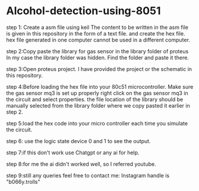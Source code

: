 # Alcohol-detection-using-8051

step 1: Create a asm file using keil 
        The content to be written in the asm file is given in this repository in the form of a text file.
        and create the hex file.
        hex file generated in one computer cannot be used in a different computer.

step 2:Copy paste the library for gas sensor in the library folder of proteus
        In my case the library folder was hidden.
        Find the folder and paste it there.

step 3:Open proteus project.
      I have provided the project or the schematic in this repository.

step 4:Before loading the hex file into your 80c51 microcontroller.
        Make sure the gas sensor mq3 is set up properly
        right click on the gas sensor mq3 in the circuit and select properties.
        the file location of the library should be manually selected from the library folder where we copy pasted it earlier         in step 2.

step 5:load the hex code into your micro controller each time you simulate the circuit.

step 6: use the logic state device 0 and 1 to see the output.

step 7:if this don't work use Chatgpt or any ai for help.

step 8:for me the ai didn't worked well, so I referred youtube.

step 9:still any queries feel free to contact me: Instagram handle is "b066y.trolls"
